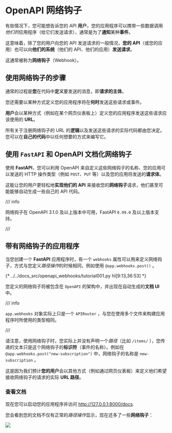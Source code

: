 # OpenAPI 网络钩子

有些情况下，您可能想告诉您的 API **用户**，您的应用程序可以携带一些数据调用*他们的*应用程序（给它们发送请求），通常是为了**通知**某种**事件**。

这意味着，除了您的用户向您的 API 发送请求的一般情况，**您的 API**（或您的应用）也可以向**他们的系统**（他们的 API、他们的应用）**发送请求**。

这通常被称为**网络钩子**（Webhook）。

## 使用网络钩子的步骤

通常的过程是**您**在代码中**定义**要发送的消息，即**请求的主体**。

您还需要以某种方式定义您的应用程序将在**何时**发送这些请求或事件。

**用户**会以某种方式（例如在某个网页仪表板上）定义您的应用程序发送这些请求应该使用的 **URL**。

所有关于注册网络钩子的 URL 的**逻辑**以及发送这些请求的实际代码都由您决定。您可以在**自己的代码**中以任何想要的方式来编写它。

## 使用 `FastAPI` 和 OpenAPI 文档化网络钩子

使用 **FastAPI**，您可以利用 OpenAPI 来自定义这些网络钩子的名称、您的应用可以发送的 HTTP 操作类型（例如 `POST`、`PUT` 等）以及您的应用将发送的**请求体**。

这能让您的用户更轻松地**实现他们的 API** 来接收您的**网络钩子**请求，他们甚至可能能够自动生成一些自己的 API 代码。

/// info

网络钩子在 OpenAPI 3.1.0 及以上版本中可用，FastAPI `0.99.0` 及以上版本支持。

///

## 带有网络钩子的应用程序

当您创建一个 **FastAPI** 应用程序时，有一个 `webhooks` 属性可以用来定义网络钩子，方式与您定义*路径操作*的时候相同，例如使用 `@app.webhooks.post()` 。

{* ../../docs_src/openapi_webhooks/tutorial001.py hl[9:13,36:53] *}

您定义的网络钩子将被包含在 `OpenAPI` 的架构中，并出现在自动生成的**文档 UI** 中。

/// info

`app.webhooks` 对象实际上只是一个 `APIRouter` ，与您在使用多个文件来构建应用程序时所使用的类型相同。

///

请注意，使用网络钩子时，您实际上并没有声明一个*路径*（比如 `/items/` ），您传递的文本只是这个网络钩子的**标识符**（事件的名称）。例如在 `@app.webhooks.post("new-subscription")` 中，网络钩子的名称是 `new-subscription` 。

这是因为我们预计**您的用户**会以其他方式（例如通过网页仪表板）来定义他们希望接收网络钩子的请求的实际 **URL 路径**。

### 查看文档

现在您可以启动您的应用程序并访问 <a href="http://127.0.0.1:8000/docs" class="external-link" target="_blank">http://127.0.0.1:8000/docs</a>.

您会看到您的文档不仅有正常的*路径操作*显示，现在还多了一些**网络钩子**：

<img src="/img/tutorial/openapi-webhooks/image01.png">
